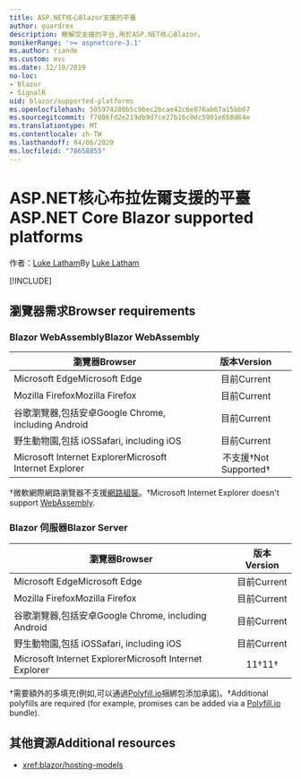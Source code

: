 ```yaml
---
title: ASP.NET核心Blazor支援的平臺
author: guardrex
description: 瞭解受支援的平台,用於ASP.NET核心Blazor。
monikerRange: '>= aspnetcore-3.1'
ms.author: riande
ms.custom: mvc
ms.date: 12/18/2019
no-loc:
- Blazor
- SignalR
uid: blazor/supported-platforms
ms.openlocfilehash: 505974280b5c96ec2bcae42c6e076ab67a15bb07
ms.sourcegitcommit: f7886fd2e219db9d7ce27b16c0dc5901e658d64e
ms.translationtype: MT
ms.contentlocale: zh-TW
ms.lasthandoff: 04/06/2020
ms.locfileid: "78658855"
---
```

# <a name="aspnet-core-blazor-supported-platforms"></a><span data-ttu-id="23c52-103">ASP.NET核心布拉佐爾支援的平臺</span><span class="sxs-lookup"><span data-stu-id="23c52-103">ASP.NET Core Blazor supported platforms</span></span>

<span data-ttu-id="23c52-104">作者：[Luke Latham](https://github.com/guardrex)</span><span class="sxs-lookup"><span data-stu-id="23c52-104">By [Luke Latham](https://github.com/guardrex)</span></span>

[!INCLUDE[](~/includes/blazorwasm-preview-notice.md)]

## <a name="browser-requirements"></a><span data-ttu-id="23c52-105">瀏覽器需求</span><span class="sxs-lookup"><span data-stu-id="23c52-105">Browser requirements</span></span>

### <a name="blazor-webassembly"></a><span data-ttu-id="23c52-106">Blazor WebAssembly</span><span class="sxs-lookup"><span data-stu-id="23c52-106">Blazor WebAssembly</span></span>

| <span data-ttu-id="23c52-107">瀏覽器</span><span class="sxs-lookup"><span data-stu-id="23c52-107">Browser</span></span>                          | <span data-ttu-id="23c52-108">版本</span><span class="sxs-lookup"><span data-stu-id="23c52-108">Version</span></span>               |
| -------------------------------- | :-------------------: |
| <span data-ttu-id="23c52-109">Microsoft Edge</span><span class="sxs-lookup"><span data-stu-id="23c52-109">Microsoft Edge</span></span>                   | <span data-ttu-id="23c52-110">目前</span><span class="sxs-lookup"><span data-stu-id="23c52-110">Current</span></span>               |
| <span data-ttu-id="23c52-111">Mozilla Firefox</span><span class="sxs-lookup"><span data-stu-id="23c52-111">Mozilla Firefox</span></span>                  | <span data-ttu-id="23c52-112">目前</span><span class="sxs-lookup"><span data-stu-id="23c52-112">Current</span></span>               |
| <span data-ttu-id="23c52-113">谷歌瀏覽器,包括安卓</span><span class="sxs-lookup"><span data-stu-id="23c52-113">Google Chrome, including Android</span></span> | <span data-ttu-id="23c52-114">目前</span><span class="sxs-lookup"><span data-stu-id="23c52-114">Current</span></span>               |
| <span data-ttu-id="23c52-115">野生動物園,包括 iOS</span><span class="sxs-lookup"><span data-stu-id="23c52-115">Safari, including iOS</span></span>            | <span data-ttu-id="23c52-116">目前</span><span class="sxs-lookup"><span data-stu-id="23c52-116">Current</span></span>               |
| <span data-ttu-id="23c52-117">Microsoft Internet Explorer</span><span class="sxs-lookup"><span data-stu-id="23c52-117">Microsoft Internet Explorer</span></span>      | <span data-ttu-id="23c52-118">不支援&dagger;</span><span class="sxs-lookup"><span data-stu-id="23c52-118">Not Supported&dagger;</span></span> |

<span data-ttu-id="23c52-119">&dagger;微軟網際網路瀏覽器不支援[網路組裝](https://webassembly.org)。</span><span class="sxs-lookup"><span data-stu-id="23c52-119">&dagger;Microsoft Internet Explorer doesn't support [WebAssembly](https://webassembly.org).</span></span>

### <a name="blazor-server"></a><span data-ttu-id="23c52-120">Blazor 伺服器</span><span class="sxs-lookup"><span data-stu-id="23c52-120">Blazor Server</span></span>

| <span data-ttu-id="23c52-121">瀏覽器</span><span class="sxs-lookup"><span data-stu-id="23c52-121">Browser</span></span>                          | <span data-ttu-id="23c52-122">版本</span><span class="sxs-lookup"><span data-stu-id="23c52-122">Version</span></span>    |
| -------------------------------- | :--------: |
| <span data-ttu-id="23c52-123">Microsoft Edge</span><span class="sxs-lookup"><span data-stu-id="23c52-123">Microsoft Edge</span></span>                   | <span data-ttu-id="23c52-124">目前</span><span class="sxs-lookup"><span data-stu-id="23c52-124">Current</span></span>    |
| <span data-ttu-id="23c52-125">Mozilla Firefox</span><span class="sxs-lookup"><span data-stu-id="23c52-125">Mozilla Firefox</span></span>                  | <span data-ttu-id="23c52-126">目前</span><span class="sxs-lookup"><span data-stu-id="23c52-126">Current</span></span>    |
| <span data-ttu-id="23c52-127">谷歌瀏覽器,包括安卓</span><span class="sxs-lookup"><span data-stu-id="23c52-127">Google Chrome, including Android</span></span> | <span data-ttu-id="23c52-128">目前</span><span class="sxs-lookup"><span data-stu-id="23c52-128">Current</span></span>    |
| <span data-ttu-id="23c52-129">野生動物園,包括 iOS</span><span class="sxs-lookup"><span data-stu-id="23c52-129">Safari, including iOS</span></span>            | <span data-ttu-id="23c52-130">目前</span><span class="sxs-lookup"><span data-stu-id="23c52-130">Current</span></span>    |
| <span data-ttu-id="23c52-131">Microsoft Internet Explorer</span><span class="sxs-lookup"><span data-stu-id="23c52-131">Microsoft Internet Explorer</span></span>      | <span data-ttu-id="23c52-132">11&dagger;</span><span class="sxs-lookup"><span data-stu-id="23c52-132">11&dagger;</span></span> |

<span data-ttu-id="23c52-133">&dagger;需要額外的多填充(例如,可以通過[Polyfill.io](https://polyfill.io/v3/)捆綁包添加承諾)。</span><span class="sxs-lookup"><span data-stu-id="23c52-133">&dagger;Additional polyfills are required (for example, promises can be added via a [Polyfill.io](https://polyfill.io/v3/) bundle).</span></span>

## <a name="additional-resources"></a><span data-ttu-id="23c52-134">其他資源</span><span class="sxs-lookup"><span data-stu-id="23c52-134">Additional resources</span></span>

* <xref:blazor/hosting-models>
